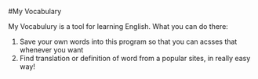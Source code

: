 #My Vocabulary

My Vocabulury is a tool for learning English. What you can do there:
1. Save your own words into this program so that you can acsses that whenever you want
2. Find translation or definition of word from a popular sites, in really easy way!
